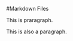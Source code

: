 #Markdown Files

This is praragraph.

This is also a paragraph.

<!-- To Preview markdown cmd + Shift + V -->
